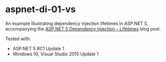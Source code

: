 # aspnet-di-01-vs

An example illustrating dependency injection lifetimes in ASP.NET 5, accompanying the [ASP.NET 5 Dependency Injection – Lifetimes](https://jeffogata.com/asp-net-5-dependency-injection-lifetimes/) blog post.

Tested with:

* ASP.NET 5 RC1 Update 1
* Windows 10, Visual Studio 2015 Update 1
